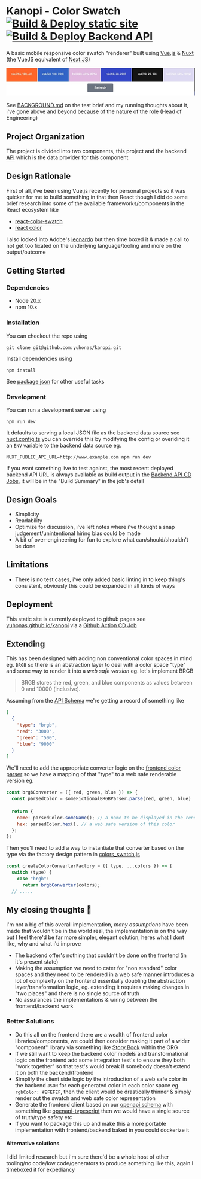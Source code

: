 # Kanopi - Color Swatch  [![Build & Deploy static site](https://github.com/yuhonas/kanopi/actions/workflows/frontend-site.yml/badge.svg)](https://github.com/yuhonas/kanopi/actions/workflows/frontend-site.yml) [![Build & Deploy Backend API](https://github.com/yuhonas/kanopi/actions/workflows/backend-api.yml/badge.svg)](https://github.com/yuhonas/kanopi/actions/workflows/backend-api.yml)

A basic mobile responsive color swatch "renderer" built using [Vue.js](https://vuejs.org/) & [Nuxt](https://nuxt.com/) (the VueJS equivalent of [Next.JS](https://nextjs.org/))

[![example color swatch](./example.jpg)](https://yuhonas.github.io/kanopi/)

See [BACKGROUND.md](./BACKGROUND.md) on the test brief and my running thoughts about it, i've gone above and beyond because of the nature of the role (Head of Engineering)

## Project Organization

The project is divided into two components, this project and the backend [API](./api) which is the data provider for this component

## Design Rationale

First of all, i've been using Vue.js recently for personal projects so it was quicker for me to build something in that then React though I did do some brief research into some of the available frameworks/components in the React ecosystem like
* [react-color-swatch](https://www.npmjs.com/package/@uiw/react-color-swatch)
* [react color](https://casesandberg.github.io/react-color/)

I also looked into Adobe's [leonardo](https://github.com/adobe/leonardo) but then time boxed it & made a call to not get too fixated on the underlying language/tooling and more on the output/outcome

## Getting Started

### Dependencies
* Node 20.x
* npm 10.x

### Installation

You can checkout the repo using

```
git clone git@github.com:yuhonas/kanopi.git
```

Install dependencies using

```
npm install
```

See [package.json](./package.json) for other useful tasks

### Development

You can run a development server using

```
npm run dev
```

It defaults to serving a local JSON file as the backend data source see [nuxt.config.ts](./nuxt.config.ts#L16) you can override this by modifying the config or overiding it an `ENV` variable to the backend data source eg.

```
NUXT_PUBLIC_API_URL=http://www.example.com npm run dev
```

If you want something live to test against, the most recent deployed backend API URL is always available as build output in the [Backend API CD Jobs](https://github.com/yuhonas/kanopi/actions/workflows/backend-api.yml), it will be in the "Build Summary" in the job's detail


## Design Goals

* Simplicity
* Readability
* Optimize for discussion, i've left notes where i've thought a snap judgement/unintentional hiring bias could be made
* A bit of over-engineering for fun to explore what can/should/shouldn't be done

## Limitations

* There is no test cases, i've only added basic linting in to keep thing's consistent, obviously this could be expanded in all kinds of ways

## Deployment

This static site is currently deployed to github pages see [yuhonas.github.io/kanopi](https://yuhonas.github.io/kanopi/) via a [Github Action CD Job](./.github/workflows/frontend-site.yml)

## Extending

This has been designed with adding non conventional color spaces in mind eg. `BRGB` so there is an abstraction layer to deal with a color space "type" and some way to render it into a _web safe version_ eg. let's implement BRGB

> BRGB stores the red, green, and blue components as values between 0 and 10000 (inclusive).

Assuming from the [API Schema](https://j8adom76wl.execute-api.ap-southeast-2.amazonaws.com/openapi.json) we're getting a record of something like

```json
[
  {
    "type": "brgb",
    "red": "3000",
    "green": "500",
    "blue": "9000"
  }
]
```

We'll need to add the appropriate converter logic on the [frontend color parser](./components/colorswatch.js) so we have a mapping of that "type" to a web safe renderable version eg.

```javascript
const brgbConverter = ({ red, green, blue }) => {
  const parsedColor = someFictionalBRGBParser.parse(red, green, blue)

  return {
    name: parsedColor.someName(); // a name to be displayed in the rendered swatch
    hex: parsedColor.hex(), // a web safe version of this color
  };
};
```

Then you'll need to add a way to instantiate that converter based on the type via the factory design pattern in [colors_swatch.js](./components/colorswatch.js)

```javascript
const createColorConverterFactory = ({ type, ...colors }) => {
  switch (type) {
    case "brgb":
      return brgbConverter(colors);
  // .....
```


## My closing thoughts 🤔
I'm not a big of this overall implementation, _many assumptions_ have been made that wouldn't be in the world real, the implementation is on the way but I feel there'd be far more simpler, elegant solution, heres what I dont like, why and what i'd improve

* The backend offer's nothing that couldn't be done on the frontend (in it's present state)
* Making the assumption we need to cater for "non standard" color spaces and they need to be rendered in a web safe manner introduces a lot of complexity on the frontend essentially doubling the abstraction layer/transformation logic, eg. extending it requires making changes in "two places" and there is no single source of truth
* No assurances the implementations & wiring between the frontend/backend work

### Better Solutions

* Do this all on the frontend there are a wealth of frontend color libraries/components, we could then
consider making it part of a wider "component" library via something like [Story Book](https://storybook.js.org/) within the ORG
* If we still want to keep the backend color models and transformational logic on the frontend add some integration test's to ensure they both "work together" so that test's would break if somebody doesn't extend it on both the backend/frontend
* Simplify the client side logic by the introduction of a web safe color in the backend `JSON` for each generated color in each color space eg. `rgbColor: #EFEFEF`, then the client would be drastically thinner & simply render out the swatch and web safe color representation
* Generate the frontend client based on our [openapi schema](https://j8adom76wl.execute-api.ap-southeast-2.amazonaws.com/openapi.json) with something like  [openapi-typescript](https://www.npmjs.com/package/openapi-typescript) then we would have a single source of truth/type safety etc
* If you want to package this up and make this a more portable implementation with frontend/backend baked in you could dockerize it


#### Alternative solutions

I did limited research but i'm sure there'd be a whole host of other tooling/no code/low code/generators to produce something like this, again I timeboxed it for expediancy
